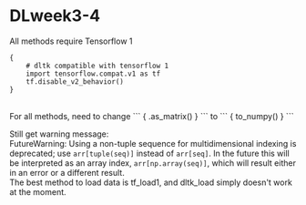 # DLweek3-4
 
All methods require Tensorflow 1 <br>
```
{
    # dltk compatible with tensorflow 1
    import tensorflow.compat.v1 as tf
    tf.disable_v2_behavior()
}
```
<br>
For all methods, need to change
```
{
    .as_matrix()
}
```
to
```
{
    to_numpy()
}
```
<br> 

Still get warning message: <br>
FutureWarning: Using a non-tuple sequence for multidimensional indexing is deprecated; use `arr[tuple(seq)]` instead of `arr[seq]`. In the future this will be interpreted as an array index, `arr[np.array(seq)]`, which will result either in an error or a different result. <br>
The best method to load data is tf_load1, and dltk_load simply doesn't work at the moment.
